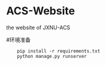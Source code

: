 # ACS-Website
the website of JXNU-ACS


#环境准备

```
    pip install -r requirements.txt
    python manage.py runserver
```